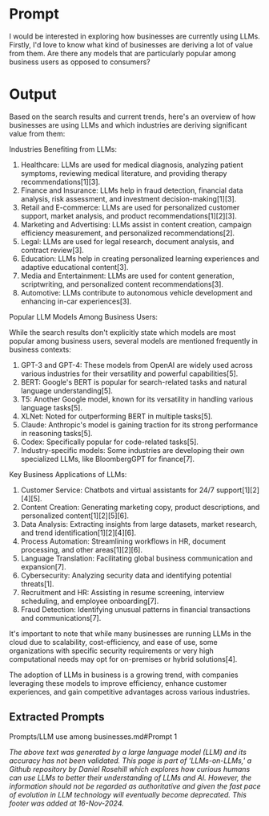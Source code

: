 # Prompt

I would be interested in exploring how businesses are currently using LLMs. Firstly, I'd love to know what kind of businesses are deriving a lot of value from them. Are there any models that are particularly popular among business users as opposed to consumers?

# Output

Based on the search results and current trends, here's an overview of how businesses are using LLMs and which industries are deriving significant value from them:

Industries Benefiting from LLMs:

1. Healthcare: LLMs are used for medical diagnosis, analyzing patient symptoms, reviewing medical literature, and providing therapy recommendations\[1]\[3].
2. Finance and Insurance: LLMs help in fraud detection, financial data analysis, risk assessment, and investment decision-making\[1]\[3].
3. Retail and E-commerce: LLMs are used for personalized customer support, market analysis, and product recommendations\[1]\[2]\[3].
4. Marketing and Advertising: LLMs assist in content creation, campaign efficiency measurement, and personalized recommendations\[2].
5. Legal: LLMs are used for legal research, document analysis, and contract review\[3].
6. Education: LLMs help in creating personalized learning experiences and adaptive educational content\[3].
7. Media and Entertainment: LLMs are used for content generation, scriptwriting, and personalized content recommendations\[3].
8. Automotive: LLMs contribute to autonomous vehicle development and enhancing in-car experiences\[3].

Popular LLM Models Among Business Users:

While the search results don't explicitly state which models are most popular among business users, several models are mentioned frequently in business contexts:

1. GPT-3 and GPT-4: These models from OpenAI are widely used across various industries for their versatility and powerful capabilities\[5].
2. BERT: Google's BERT is popular for search-related tasks and natural language understanding\[5].
3. T5: Another Google model, known for its versatility in handling various language tasks\[5].
4. XLNet: Noted for outperforming BERT in multiple tasks\[5].
5. Claude: Anthropic's model is gaining traction for its strong performance in reasoning tasks\[5].
6. Codex: Specifically popular for code-related tasks\[5].
7. Industry-specific models: Some industries are developing their own specialized LLMs, like BloombergGPT for finance\[7].

Key Business Applications of LLMs:

1. Customer Service: Chatbots and virtual assistants for 24/7 support\[1]\[2]\[4]\[5].
2. Content Creation: Generating marketing copy, product descriptions, and personalized content\[1]\[2]\[5]\[6].
3. Data Analysis: Extracting insights from large datasets, market research, and trend identification\[1]\[2]\[4]\[6].
4. Process Automation: Streamlining workflows in HR, document processing, and other areas\[1]\[2]\[6].
5. Language Translation: Facilitating global business communication and expansion\[7].
6. Cybersecurity: Analyzing security data and identifying potential threats\[1].
7. Recruitment and HR: Assisting in resume screening, interview scheduling, and employee onboarding\[7].
8. Fraud Detection: Identifying unusual patterns in financial transactions and communications\[7].

It's important to note that while many businesses are running LLMs in the cloud due to scalability, cost-efficiency, and ease of use, some organizations with specific security requirements or very high computational needs may opt for on-premises or hybrid solutions\[4].

The adoption of LLMs in business is a growing trend, with companies leveraging these models to improve efficiency, enhance customer experiences, and gain competitive advantages across various industries.

## Extracted Prompts

Prompts/LLM use among businesses.md#Prompt 1

*The above text was generated by a large language model (LLM) and its accuracy has not been validated. This page is part of 'LLMs-on-LLMs,' a Github repository by Daniel Rosehill which explores how curious humans can use LLMs to better their understanding of LLMs and AI. However, the information should not be regarded as authoritative and given the fast pace of evolution in LLM technology will eventually become deprecated. This footer was added at 16-Nov-2024.*


